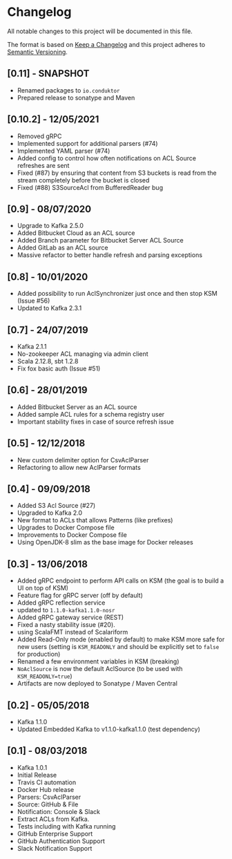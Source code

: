 # Changelog
All notable changes to this project will be documented in this file.

The format is based on [Keep a Changelog](http://keepachangelog.com/en/1.0.0/)
and this project adheres to [Semantic Versioning](http://semver.org/spec/v2.0.0.html).

## [0.11] - SNAPSHOT
- Renamed packages to `io.conduktor`
- Prepared release to sonatype and Maven

## [0.10.2] - 12/05/2021
- Removed gRPC
- Implemented support for additional parsers (#74)
- Implemented YAML parser (#74)
- Added config to control how often notifications on ACL Source refreshes are sent
- Fixed (#87) by ensuring that content from S3 buckets is read from the stream completely before the bucket is closed
- Fixed (#88) S3SourceAcl from BufferedReader bug

## [0.9] - 08/07/2020
- Upgrade to Kafka 2.5.0
- Added Bitbucket Cloud as an ACL source
- Added Branch parameter for Bitbucket Server ACL Source
- Added GitLab as an ACL source
- Massive refactor to better handle refresh and parsing exceptions

## [0.8] - 10/01/2020
- Added possibility to run AclSynchronizer just once and then stop KSM (Issue #56)
- Updated to Kafka 2.3.1

## [0.7] - 24/07/2019
- Kafka 2.1.1
- No-zookeeper ACL managing via admin client
- Scala 2.12.8, sbt 1.2.8
- Fix fox basic auth (Issue #51)

## [0.6] - 28/01/2019
- Added Bitbucket Server as an ACL source
- Added sample ACL rules for a schema registry user
- Important stability fixes in case of source refresh issue

## [0.5] - 12/12/2018
- New custom delimiter option for CsvAclParser
- Refactoring to allow new AclParser formats

## [0.4] - 09/09/2018
- Added S3 Acl Source (#27)
- Upgraded to Kafka 2.0
- New format to ACLs that allows Patterns (like prefixes)
- Upgrades to Docker Compose file
- Improvements to Docker Compose file
- Using OpenJDK-8 slim as the base image for Docker releases

## [0.3] - 13/06/2018
- Added gRPC endpoint to perform API calls on KSM (the goal is to build a UI on top of KSM)
- Feature flag for gRPC server (off by default)
- Added gRPC reflection service
- updated to `1.1.0-kafka1.1.0-nosr`
- Added gRPC gateway service (REST)
- Fixed a nasty stability issue (#20).
- using ScalaFMT instead of Scalariform
- Added Read-Only mode (enabled by default) to make KSM more safe for new users (setting is `KSM_READONLY` and should be explicitly set to `false` for production)
- Renamed a few environment variables in KSM (breaking)
- `NoAclSource` is now the default AclSource (to be used with `KSM_READONLY=true`)
- Artifacts are now deployed to Sonatype / Maven Central

## [0.2] - 05/05/2018
- Kafka 1.1.0
- Updated Embedded Kafka to v1.1.0-kafka1.1.0 (test dependency)


## [0.1] - 08/03/2018
- Kafka 1.0.1
- Initial Release
- Travis CI automation
- Docker Hub release
- Parsers: CsvAclParser
- Source: GitHub & File
- Notification: Console & Slack
- Extract ACLs from Kafka. 
- Tests including with Kafka running 
- GitHub Enterprise Support
- GitHub Authentication Support
- Slack Notification Support
